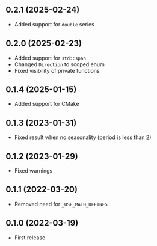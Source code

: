 ## 0.2.1 (2025-02-24)

- Added support for `double` series

## 0.2.0 (2025-02-23)

- Added support for `std::span`
- Changed `Direction` to scoped enum
- Fixed visibility of private functions

## 0.1.4 (2025-01-15)

- Added support for CMake

## 0.1.3 (2023-01-31)

- Fixed result when no seasonality (period is less than 2)

## 0.1.2 (2023-01-29)

- Fixed warnings

## 0.1.1 (2022-03-20)

- Removed need for `_USE_MATH_DEFINES`

## 0.1.0 (2022-03-19)

- First release
